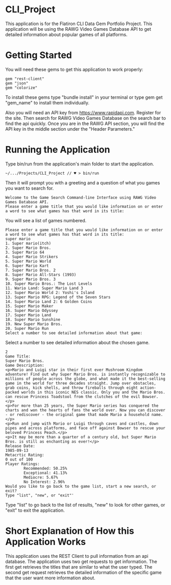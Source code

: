 # CLI_Project

This application is for the Flatiron CLI Data Gem Portfolio Project. This application will be using the RAWG Video Games Database API to get detailed information about popular games of all platforms.

# Getting Started

You will need these gems to get this application to work properly:

    gem "rest-client"
    gem "json"
    gem "colorize"

To install these gems type "bundle install" in your terminal or type gem get "gem_name" to install them individually. 

Also you will need an API key from https://www.rapidapi.com. Register for the site. Then search for RAWG Video Games Database on the search bar to find the api quickly. Once you are in the RAWG API section, you will find the API key in the middle section under the "Header Parameters."

# Running the Application

Type bin/run from the application's main folder to start the application. 

    ~/.../Projects/CLI_Project // ♥ > bin/run

Then it will prompt you with a greeting and a question of what you games you want to search for.

    Welcome to the Game Search Command-line Interface using RAWG Video Games Database API.
    Please enter a game title that you would like information on or enter a word to see what games has that word in its title:

You will see a list of games numbered.

    Please enter a game title that you would like information on or enter a word to see what games has that word in its title:
    super mario
    1. Super mario(itch)
    2. Super Mario Bros.
    3. Super Mario 64
    4. Super Mario Strikers
    5. Super Mario World
    6. Super Mario Kart
    7. Super Mario Bros. 2
    8. Super Mario All-Stars (1993)
    9. Super Mario Bros. 3
    10. Super Mario Bros.: The Lost Levels
    11. Wario Land: Super Mario Land 3
    12. Super Mario World 2: Yoshi's Island
    13. Super Mario RPG: Legend of the Seven Stars
    14. Super Mario Land 2: 6 Golden Coins
    15. Super Mario Maker
    16. Super Mario Odyssey
    17. Super Mario Land
    18. Super Mario Sunshine
    19. New Super Mario Bros.
    20. Super Mario Run
    Select a number to see detailed information about that game:

Select a number to see detailed information about the chosen game.

    2
    Game Title:
    Super Mario Bros.
    Game Description:
    <p>Mario and Luigi star in their first ever Mushroom Kingdom adventure! Find out why Super Mario Bros. is instantly recognizable to millions of people across the globe, and what made it the best-selling game in the world for three decades straight. Jump over obstacles, grab coins, kick shells, and throw fireballs through eight action-packed worlds in this iconic NES classic. Only you and the Mario Bros. can rescue Princess Toadstool from the clutches of the evil Bowser. </p>
    <p>For more than 25 years, the Super Mario series has conquered the charts and won the hearts of fans the world over. Now you can discover - or rediscover - the original game that made Mario a household name.</p>
    <p>Run and jump with Mario or Luigi through caves and castles, down pipes and across platforms, and face off against Bowser to rescue your beloved Princess Peach.</p>
    <p>It may be more than a quarter of a century old, but Super Mario Bros. is still as enchanting as ever!</p>
    Release Date:
    1985-09-13
    Metacrtic Rating:
    0 out of 100
    Player Ratings:
            Recommended: 50.25%
            Exceptional: 41.13%
            Mediocre: 5.67%
            No Interest: 2.96%
    Would you like to go back to the game list, start a new search, or exit?
    Type "list", "new", or "exit"'

Type "list" to go back to the list of results, "new" to look for other games, or "exit" to exit the application. 

# Short Explanation of How this Application Works

This application uses the REST Client to pull information from an api database. The application uses two get requests to get information. The first get retrieves the titles that are similar to what the user typed. The second get request retrieves the detailed information of the specific game that the user want more information about.